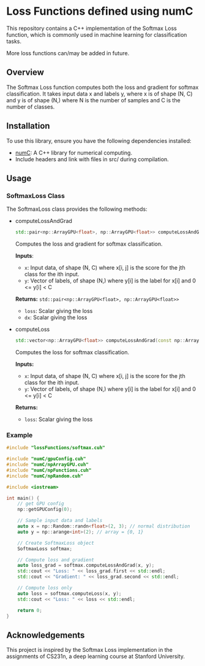 # Loss Functions defined using numC
This repository contains a C++ implementation of the Softmax Loss function, which is commonly used in machine learning for classification tasks.

More loss functions can/may be added in future.

## Overview
The Softmax Loss function computes both the loss and gradient for softmax classification. It takes input data x and labels y, where x is of shape (N, C) and y is of shape (N,) where N is the number of samples and C is the number of classes.

## Installation
To use this library, ensure you have the following dependencies installed:

* [numC](https://github.com/Sha-x2-nk/numC/tree/master): A C++ library for numerical computing.
* Include headers and link with files in src/ during compilation.

## Usage
### SoftmaxLoss Class
The SoftmaxLoss class provides the following methods:
*  computeLossAndGrad
    ```cpp
    std::pair<np::ArrayGPU<float>, np::ArrayGPU<float>> computeLossAndGrad(const np::ArrayGPU<float> &x, const np::ArrayGPU<int> &y);
    ```

    Computes the loss and gradient for softmax classification.

    <b>Inputs</b>:

    * `x`: Input data, of shape (N, C) where x[i, j] is the score for the jth class for the ith input.
    * `y`: Vector of labels, of shape (N,) where y[i] is the label for x[i] and 0 <= y[i] < C

    <b>Returns:</b> `std::pair<np::ArrayGPU<float>, np::ArrayGPU<float>>`
    * `loss`: Scalar giving the loss
    * `dx`: Scalar giving the loss

* computeLoss 
    ```cpp
    std::vector<np::ArrayGPU<float>> computeLossAndGrad(const np::ArrayGPU<float> &x, const np::ArrayGPU<int> &y);
    ```
    Computes the loss for softmax classification.

    <b>Inputs:</b>

    * `x`: Input data, of shape (N, C) where x[i, j] is the score for the jth class for the ith input.
    * `y`: Vector of labels, of shape (N,) where y[i] is the label for x[i] and 0 <= y[i] < C
    
    <b>Returns:</b>

    * `loss`: Scalar giving the loss

### Example
```cpp
#include "lossFunctions/softmax.cuh"

#include "numC/gpuConfig.cuh"
#include "numC/npArrayGPU.cuh"
#include "numC/npFunctions.cuh"
#include "numC/npRandom.cuh"

#include <iostream>

int main() {
    // get GPU config
    np::getGPUConfig(0);

    // Sample input data and labels
    auto x = np::Random::randn<float>(2, 3); // normal distribution
    auto y = np::arange<int>(2); // array = {0, 1}

    // Create SoftmaxLoss object
    SoftmaxLoss softmax;

    // Compute loss and gradient
    auto loss_grad = softmax.computeLossAndGrad(x, y);
    std::cout << "Loss: " << loss_grad.first << std::endl;
    std::cout << "Gradient: " << loss_grad.second << std::endl;

    // Compute loss only
    auto loss = softmax.computeLoss(x, y);
    std::cout << "Loss: " << loss << std::endl;

    return 0;
}

```
## Acknowledgements
This project is inspired by the Softmax Loss implementation in the assignments of CS231n, a deep learning course at Stanford University.

